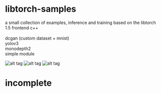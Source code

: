 # libtorch-samples

a small collection of examples, inference and training
based on the libtorch 1.5 frontend c++
<br>
<br>
dcgan (custom dataset + mnist)<br>
yolov3 <br>
monodepth2 <br>
simple module <br>

![alt tag](https://github.com/kashimAstro/libtorch-samples/blob/master/screen/1.jpg)
![alt tag](https://github.com/kashimAstro/libtorch-samples/blob/master/screen/2.jpg)
![alt tag](https://github.com/kashimAstro/libtorch-samples/blob/master/screen/3.jpg)
<br>
# incomplete
